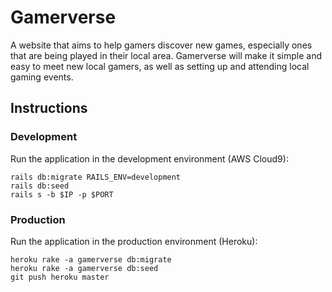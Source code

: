 # Gamerverse

A website that aims to help gamers discover new games, especially ones that are being played in their local area. Gamerverse will make it simple and easy to meet new local gamers, as well as setting up and attending local gaming events.

## Instructions

### Development

Run the application in the development environment (AWS Cloud9):

    rails db:migrate RAILS_ENV=development
    rails db:seed
    rails s -b $IP -p $PORT

### Production

Run the application in the production environment (Heroku):

    heroku rake -a gamerverse db:migrate
    heroku rake -a gamerverse db:seed
    git push heroku master
